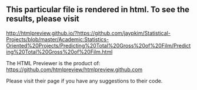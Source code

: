 ## This particular file is rendered in html. To see the results, please visit 

http://htmlpreview.github.io/?https://github.com/jaypkim/Statistical-Projects/blob/master/Academic:Statistics-Oriented%20Projects/Predicting%20Total%20Gross%20of%20Film/Predicting%20Total%20Gross%20of%20Film.html

The HTML Previewer is the product of: https://github.com/htmlpreview/htmlpreview.github.com

Please visit their page if you have any suggestions to their code.
